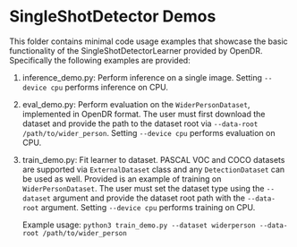 # SingleShotDetector Demos

This folder contains minimal code usage examples that showcase the basic functionality of the SingleShotDetectorLearner 
provided by OpenDR. Specifically the following examples are provided:
1. inference_demo.py: Perform inference on a single image. Setting `--device cpu` performs inference on CPU.
   
2. eval_demo.py: Perform evaluation on the `WiderPersonDataset`, implemented in OpenDR format. The user must first download 
   the dataset and provide the path to the dataset root via `--data-root /path/to/wider_person`. 
   Setting `--device cpu` performs evaluation on CPU. 
   
3. train_demo.py: Fit learner to dataset. PASCAL VOC and COCO datasets are supported via `ExternalDataset` class and any 
   `DetectionDataset` can be used as well. Provided is an example of training on `WiderPersonDataset`. The user must set the 
   dataset type using the `--dataset` argument and provide the dataset root path with the `--data-root` argument. 
   Setting `--device cpu` performs training on CPU. 
   
    Example usage:
   `python3 train_demo.py --dataset widerperson --data-root /path/to/wider_person`